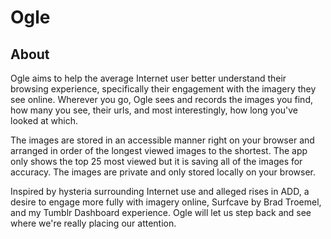 # Ogle

## About

Ogle aims to help the average Internet user better understand their browsing experience, specifically their engagement with the imagery they see online. Wherever you go, Ogle sees and records the images you find, how many you see, their urls, and most interestingly, how long you've looked at which. 

The images are stored in an accessible manner right on your browser and arranged in order of the longest viewed images to the shortest. The app only shows the top 25 most viewed but it is saving all of the images for accuracy. The images are private and only stored locally on your browser.

Inspired by hysteria surrounding Internet use and alleged rises in ADD, a desire to engage more fully with imagery online, Surfcave by Brad Troemel, and my Tumblr Dashboard experience. Ogle will let us step back and see where we're really placing our attention.
